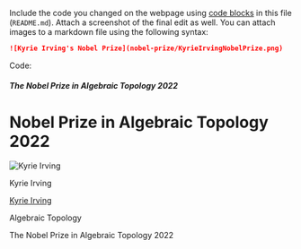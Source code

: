 Include the code you changed on the webpage using [code blocks](https://docs.github.com/en/get-started/writing-on-github/working-with-advanced-formatting/creating-and-highlighting-code-blocks) in this file (`README.md`). Attach a screenshot of the final edit as well. You can attach images to a markdown file using the following syntax:

```markdown
![Kyrie Irving's Nobel Prize](nobel-prize/KyrieIrvingNobelPrize.png)
```

Code:
<h5 class="heading"> The Nobel Prize in Algebraic Topology 2022 </h5>

<h1>Nobel Prize in Algebraic Topology 2022</h1>

<img class=" lazyloaded" src="https://encrypted-tbn0.gstatic.com/images?q=tbn:ANd9GcRM60mqs8DstTogmXuFxopm36kHbVqWiSNQjQ&amp;usqp=CAU" alt="Kyrie Irving">

<span itemprop="name">Kyrie Irving</span>

<a href="https://www.nobelprize.org/prizes/literature/2022/ernaux/facts/" title="Title text" itemprop="url">Kyrie Irving</a>

<span id="dropdown-js-laureate-more" class="prizes-nav-menu-icon">Algebraic Topology</span>

<span class="category-title"> The Nobel Prize in Algebraic Topology 2022 </span>